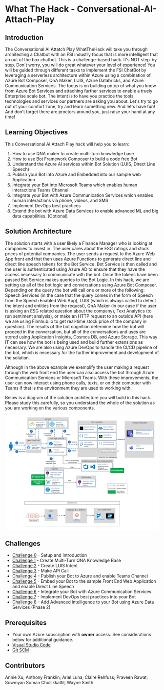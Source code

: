 # What The Hack - Conversational-AI-Attach-Play

## Introduction
The Conversational AI Attatch Play WhatTheHack will take you through architecting a Chatbot with an FSI industry focus that is more intelligent that an out of the box chatbot. This is a challenge-based hack. It's NOT step-by-step. Don't worry, you will do great whatever your level of experience! You will be guided through different tasks to implement the FSI ChatBot by leveraging a serverless architecture within Azure using a combination of Azure Bot Composer, QnA Maker, LUIS, Azure Databricks, and Azure Communication Services. The focus is on building ontop of what you know from Azure Bot Services and attaching further services to enable a truely Enterprise scale bot.  The intent is to have you practice the tools, technologies and services our partners are asking you about. Let's try to go out of your comfort zone, try and learn something new. And let's have fun! And don't forget there are proctors around you, just raise your hand at any time!


## Learning Objectives

This Conversational AI Attach Play hack will help you to learn:
1. How to use QNA maker to create multi-turn knowledge base
1. How to use Bot Framework Composer to build a code free Bot
1. Understand the Azure AI services within Bot Solution (LUIS, Direct Line Speech)
1. Publish your Bot into Azure and Embedded into our sample web Application 
1. Integrate your Bot into Microsoft Teams which enables human interactions Teams Channel
1. Integrate your Bot with Azure Communication Services which enables human interactions via phone, videos, and SMS
1. Implement DevOps best practices
1. Extend the bot with Azure Data Services to enable advanced ML and big data capabilities. (Optional)

## Solution Architecture

The solution starts with a user likely a Finance Manager who is looking at companies to invest in. The user cares about the ESG ratings and stock prices of potential companies. The user sends a request to the Azure Web App front end that then uses Azure Functions to generate direct line and direct line speech tokens for the Bot Service.  Bot Service is then called and the user is authenticated using Azure AD to ensure that they have the access necessary to communicate with the bot. Once the tokens have been passed Bot Service makes queries to the Bot Logic. In this hack, we are setting up all of the bot logic and conversations using Azure Bot Composer. Depending on the query the bot will call one or more of the following: Speech Services (in the case that the query comes in the form of Speech from the Speech Enabled Web App), LUIS (which is always called to detect the intent and entities from the request), QnA Maker (in our case if the user is asking an ESG related question about the company), Text Analytics (to run sentiment analysis), or make an HTTP request to an outside API (here we are using Finnhub.io to get real-time stock price of the company in question). The results of the bot cognition determine how the bot will proceed in the conversation, but all of the conversations and uses are stored using Application Insights, Cosmos DB, and Azure Storage. This way IT can see how the bot is being used and build further extensions as necessary. We are also using Azure DevOps to handle the CI/CD pipeline of the bot, which is necessary for the further improvement and development of the solution. 

Although in the above example we exemplify the user making a request through the web front end the user can also access the bot through Azure Communication Services or Microsoft Teams. With these improvements, the user can now interact using phone calls, texts, or on their computer with Teams if that is the environment they are used to working with. 

Below is a diagram of the solution architecture you will build in this hack. Please study this carefully, so you understand the whole of the solution as you are working on the various components.

![Solution Architecture](https://github.com/Microsoft-US-OCP-Conversational-AI/Conversational-AI-Attach-Play/blob/master/Coach/SolutionArchitecture.PNG?raw=true)

## Challenges
 - [Challenge 0](./Student/Challenge0-Setup.md) - Setup and Introduction
 - [Challenge 1](./Student/Challenge1-QnA.md) - Create Multi-Turn QNA Knowledge Base
 - [Challenge 2](./Student/Challenge2-LUIS.md) - Create LUIS Intent
 - [Challenge 3](./Student/Challenge3-API.md) - Make API Call  
 - [Challenge 4](./Student/Challenge4-Deployment.md) - Publish your Bot to Azure and enable Teams Channel
 - [Challenge 5](./Student/Challenge5-FrontEnd.md) - Embed your Bot to the sample Front End Web Application and enable Direct Line Speech 
 - [Challenge 6](./Student/Challenge6-ACS.md) - Integrate your Bot with Azure Communication Services 
 - [Challenge 7](./Student/Challenge7-CICD.md) - Implement DevOps best practices into your Bot 
 - [Challenge 8](./Student/Challenge8.md) - Add Advanced intelligence to your Bot using Azure Data Services (Phase 2)

## Prerequisites
- Your own Azure subscription with **owner** access. See considerations below for additional guidance.
- [Visual Studio Code](https://code.visualstudio.com)
- [Git SCM](https://git-scm.com/download)

## Contributors
Annie Xu;
Anthony Franklin;
Ariel Luna;
Claire Rehfuss;
Praveen Rawat;
Sowmyan Soman Chullikkattil;
Wayne Smith.
